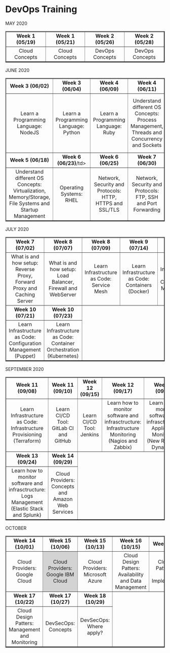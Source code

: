 <html>

# DevOps Training

MAY 2020
<table border="2">
    <tr>
        <td width=250 align=center><b>Week 1 (05/19)</b></font></td>
        <td width=250 align=center><b>Week 1 (05/21)</b></td>
        <td width=250 align=center><b>Week 2 (05/26)</b></td>
        <td width=250 align=center><b>Week 2 (05/28)</b></td>
    </tr>
    <tr>
        <td width=250 align=center>Cloud Concepts</td>
        <td width=250 align=center>Cloud Concepts</td>
        <td width=250 align=center>DevOps Concepts</td>
        <td width=250 align=center>DevOps Concepts</td>
    </tr>
</table>

JUNE 2020
<table border="2">
   <tr>
        <td width=200 align=center><b>Week 3 (06/02)</b></td>
        <td width=200 align=center><b>Week 3 (06/04)</b></td>
        <td width=200 align=center><b>Week 4 (06/09)</b></td>
        <td width=200 align=center><b>Week 4 (06/11)</b></td>
        <td width=200 align=center><b>Week 5 (06/16)</b></td>      
    </tr>
    <tr>
        <td width=200 align=center>Learn a Programming Language: NodeJS</td>
        <td width=200 align=center>Learn a Programming Language: Python</td>
        <td width=200 align=center>Learn a Programming Language: Ruby</td>
        <td width=200 align=center>Understand different OS Concepts: Process Management, Threads and Concurrency and Sockets</td width=200 align=center>  
        <td width=200 align=center>Understand different OS Concepts: Network Concepts, Service Management and I/O Management</td> 
    </tr>
    <tr>
        <td width=200 align=center><b>Week 5 (06/18)</b></td>
        <td width=200 align=center><b>Week 6 (06/23)</b>/td>
        <td width=200 align=center><b>Week 6 (06/25)</b></td>
        <td width=200 align=center><b>Week 7 (06/30)</b></td>
    </tr>
    <tr>
        <td width=200 align=center>Understand different OS Concepts: Virtualization, Memory/Storage, File Systems and Startup Management</td>
        <td width=200 align=center>Operating Systems: RHEL</td>
        <td width=200 align=center>Network, Security and Protocols: HTTP, HTTPS and SSL/TLS</td>
        <td width=200 align=center>Network, Security and Protocols: FTP, SSH and Port Forwarding</td> 
    </tr>
</table>

JULY 2020
<table border="2">
   <tr>
        <td width=200 align=center><b>Week 7 (07/02)</b></td>
        <td width=200 align=center><b>Week 8 (07/07)</b></td>
        <td width=200 align=center><b>Week 8 (07/09)</b></td>
        <td width=200 align=center><b>Week 9 (07/14)</b></td>
        <td width=200 align=center><b>Week 9 (07/16)</b></td>      
    </tr>
    <tr>
        <td width=200 align=center>What is and how setup: Reverse Proxy, Forward Proxy and Caching Server</td>
        <td width=200 align=center>What is and how setup: Load Balancer, Firewall and WebServer</td>  
        <td width=200 align=center>Learn Infrastructure as Code: Service Mesh</td> 
        <td width=200 align=center>Learn Infrastructure as Code: Containers (Docker)</td>
        <td width=200 align=center>Learn Infrastructure as Code: Configuration Management (Ansible)</td>
    </tr>
    <tr>
        <td width=200 align=center><b>Week 10 (07/21)</b></td>
        <td width=200 align=center><b>Week 10 (07/23)</b></td>                
    </tr>
    <tr>
        <td width=200 align=center>Learn Infrastructure as Code: Configuration Management (Puppet)</td>
        <td width=200 align=center>Learn Infrastructure as Code: Container Orchestration (Kubernetes)</td>
    </tr>
</table>

SEPTEMBER 2020
<table border="2">
    <tr>
        <td width=200 align=center><b>Week 11 (09/08)</b></td>
        <td width=200 align=center><b>Week 11 (09/10)</b></td>
        <td width=200 align=center><b>Week 12 (09/15)</b></td>
        <td width=200 align=center><b>Week 12 (09/17)</b></td>
        <td width=200 align=center><b>Week 13 (09/22)</b></td>      
    </tr>
    <tr>
        <td width=200 align=center>Learn Infrastructure as Code: Infrastructure Provisioning (Terraform)</td>
        <td width=200 align=center>Learn CI/CD Tool: GitLab CI and GitHub</td>
        <td width=200 align=center>Learn CI/CD Tool: Jenkins</td>
        <td width=200 align=center>Learn how to monitor software and infrasctructure: Infrastructure Monitoring (Nagios and Zabbix)</td>  
        <td width=200 align=center>Learn how to monitor software and infrasctructure: Application Monitoring (New Relic and Dynatrace)</td> 
    </tr>
    <tr>
        <td width=200 align=center><b>Week 13 (09/24)</b></td>
        <td width=200 align=center><b>Week 14 (09/29)</b></td>  
    </tr>
    <tr>
        <td width=200 align=center>Learn how to monitor software and infrasctructure: Logs Management (Elastic Stack and Splunk)</td>
        <td width=200 align=center>Cloud Providers: Concepts and Amazon Web Services</td>
    </tr>
</table>

OCTOBER
<table border="2">
   <tr>
        <td width=200 align=center><b>Week 14 (10/01)</b></td>
        <td width=200 align=center><b>Week 15 (10/06)</b></td>
        <td width=200 align=center><b>Week 15 (10/13)</b></td>
        <td width=200 align=center><b>Week 16 (10/15)</b></td>
        <td width=200 align=center><b>Week 16 (10/20)</b></td>      
    </tr>
    <tr>
        <td width=200 align=center>Cloud Providers: Google Cloud</td>
        <td width=200 align=center bgcolor="#D3D3D3">Cloud Providers: Google IBM Cloud</td>
        <td width=200 align=center>Cloud Providers: Microsoft Azure</td>
        <td width=200 align=center>Cloud Design Patters: Availability and Data Management</td>  
        <td width=200 align=center>Cloud Design Patters: Design and Implemementation</td> 
    </tr>
   <tr>
        <td width=200 align=center><b>Week 17 (10/22)</b></td>
        <td width=200 align=center><b>Week 17 (10/27)</b></td>
        <td width=200 align=center><b>Week 18 (10/29)</b></td>
    </tr>
    <tr>
        <td width=200 align=center>Cloud Design Patters: Management and Monitoring</td>
        <td width=200 align=center>DevSecOps: Concepts</td>
        <td width=200 align=center>DevSecOps: Where apply?</td>
    </tr>
</table>
</html>
